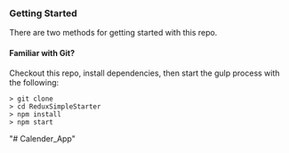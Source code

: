 ### Getting Started

There are two methods for getting started with this repo.

#### Familiar with Git?
Checkout this repo, install dependencies, then start the gulp process with the following:

```
> git clone 
> cd ReduxSimpleStarter
> npm install
> npm start
```
"# Calender_App" 
